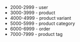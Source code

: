 

- 2000-2999 - user
- 3000-3999 - product
- 4000-4999 - product variant
- 5000-5999 - product category
- 6000-6999 - order
- 7000-7999 - product tag